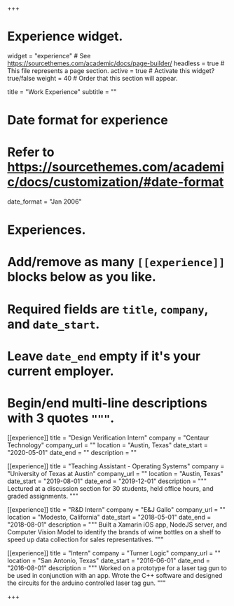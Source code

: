 +++
# Experience widget.
widget = "experience"  # See https://sourcethemes.com/academic/docs/page-builder/
headless = true  # This file represents a page section.
active = true  # Activate this widget? true/false
weight = 40  # Order that this section will appear.

title = "Work Experience"
subtitle = ""

# Date format for experience
#   Refer to https://sourcethemes.com/academic/docs/customization/#date-format
date_format = "Jan 2006"

# Experiences.
#   Add/remove as many `[[experience]]` blocks below as you like.
#   Required fields are `title`, `company`, and `date_start`.
#   Leave `date_end` empty if it's your current employer.
#   Begin/end multi-line descriptions with 3 quotes `"""`.

[[experience]]
  title = "Design Verification Intern"
  company = "Centaur Technology"
  company_url = ""
  location = "Austin, Texas"
  date_start = "2020-05-01"
  date_end = ""
  description = ""

[[experience]]
  title = "Teaching Assistant - Operating Systems"
  company = "University of Texas at Austin"
  company_url = ""
  location = "Austin, Texas"
  date_start = "2019-08-01"
  date_end = "2019-12-01"
  description = """
  Lectured at a discussion section for 30 students, held office hours, and graded assignments.
  """

[[experience]]
  title = "R&D Intern"
  company = "E&J Gallo"
  company_url = ""
  location = "Modesto, California"
  date_start = "2018-05-01"
  date_end = "2018-08-01"
  description = """
  Built a Xamarin iOS app, NodeJS server, and Computer Vision Model to identify the brands of wine bottles on a shelf to speed up data collection for sales representatives.
  """

[[experience]]
  title = "Intern"
  company = "Turner Logic"
  company_url = ""
  location = "San Antonio, Texas"
  date_start = "2016-06-01"
  date_end = "2016-08-01"
  description = """
  Worked on a prototype for a laser tag gun to be used in conjunction with an app. Wrote the C++ software and designed the circuits for the arduino controlled laser tag gun.
  """

+++
